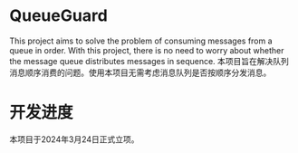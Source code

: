 # QueueGuard
This project aims to solve the problem of consuming messages from a queue in order. With this project, there is no need to worry about whether the message queue distributes messages in sequence.
本项目旨在解决队列消息顺序消费的问题。使用本项目无需考虑消息队列是否按顺序分发消息。

# 开发进度
本项目于2024年3月24日正式立项。
